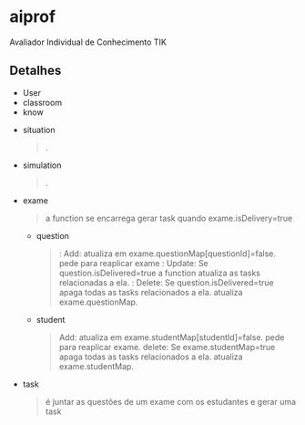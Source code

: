 # aiprof

Avaliador Individual de Conhecimento 
TIK
## Detalhes

* User
* classroom
* know
    >
* situation
    > .
* simulation
    > .
* exame
  > a function se encarrega gerar task quando exame.isDelivery=true
  * question
    >: Add: atualiza em exame.questionMap[questionId]=false. pede para reaplicar exame
    >: Update: Se question.isDelivered=true a function atualiza as tasks relacionadas a ela.
    >: Delete: Se question.isDelivered=true apaga todas as tasks relacionados a ela. atualiza exame.questionMap.
  * student
    > Add: atualiza em exame.studentMap[studentId]=false. pede para reaplicar exame.
    > delete: Se exame.studentMap=true apaga todas as tasks relacionados a ela. atualiza exame.studentMap.
* task
    > é juntar as questões de um exame com os estudantes e gerar uma task


